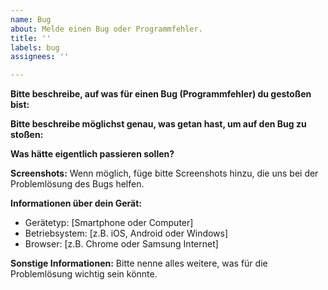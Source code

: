```yaml
---
name: Bug
about: Melde einen Bug oder Programmfehler.
title: ''
labels: bug
assignees: ''

---
```


**Bitte beschreibe, auf was für einen Bug (Programmfehler) du gestoßen bist:**


**Bitte beschreibe möglichst genau, was getan hast, um auf den Bug zu stoßen:**


**Was hätte eigentlich passieren sollen?**


**Screenshots:**
Wenn möglich, füge bitte Screenshots hinzu, die uns bei der Problemlösung des Bugs helfen.

**Informationen über dein Gerät:**
- Gerätetyp: [Smartphone oder Computer]
- Betriebsystem: [z.B. iOS, Android oder Windows]
- Browser: [z.B. Chrome oder Samsung Internet]

**Sonstige Informationen:**
Bitte nenne alles weitere, was für die Problemlösung wichtig sein könnte.

